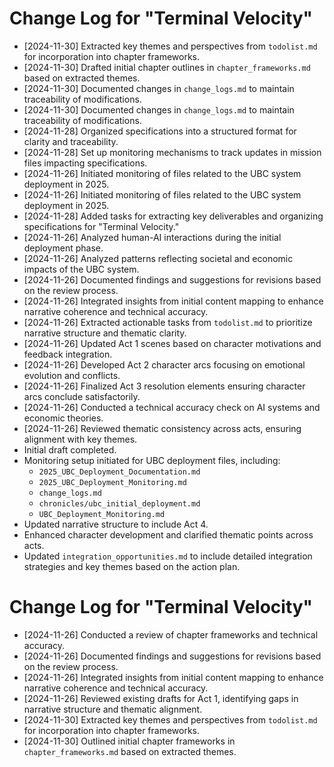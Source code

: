 # Change Log for "Terminal Velocity"
- [2024-11-30] Extracted key themes and perspectives from `todolist.md` for incorporation into chapter frameworks.
- [2024-11-30] Drafted initial chapter outlines in `chapter_frameworks.md` based on extracted themes.
- [2024-11-30] Documented changes in `change_logs.md` to maintain traceability of modifications.
- [2024-11-30] Documented changes in `change_logs.md` to maintain traceability of modifications.
- [2024-11-28] Organized specifications into a structured format for clarity and traceability.
- [2024-11-28] Set up monitoring mechanisms to track updates in mission files impacting specifications.
- [2024-11-26] Initiated monitoring of files related to the UBC system deployment in 2025.
- [2024-11-26] Initiated monitoring of files related to the UBC system deployment in 2025.
- [2024-11-28] Added tasks for extracting key deliverables and organizing specifications for "Terminal Velocity."
- [2024-11-26] Analyzed human-AI interactions during the initial deployment phase.
- [2024-11-26] Analyzed patterns reflecting societal and economic impacts of the UBC system.
- [2024-11-26] Documented findings and suggestions for revisions based on the review process.
- [2024-11-26] Integrated insights from initial content mapping to enhance narrative coherence and technical accuracy.
- [2024-11-26] Extracted actionable tasks from `todolist.md` to prioritize narrative structure and thematic clarity.
- [2024-11-26] Updated Act 1 scenes based on character motivations and feedback integration.
- [2024-11-26] Developed Act 2 character arcs focusing on emotional evolution and conflicts.
- [2024-11-26] Finalized Act 3 resolution elements ensuring character arcs conclude satisfactorily.
- [2024-11-26] Conducted a technical accuracy check on AI systems and economic theories.
- [2024-11-26] Reviewed thematic consistency across acts, ensuring alignment with key themes.
- Initial draft completed.
- Monitoring setup initiated for UBC deployment files, including:
  - `2025_UBC_Deployment_Documentation.md`
  - `2025_UBC_Deployment_Monitoring.md`
  - `change_logs.md`
  - `chronicles/ubc_initial_deployment.md`
  - `UBC_Deployment_Monitoring.md`
- Updated narrative structure to include Act 4.
- Enhanced character development and clarified thematic points across acts.
- Updated `integration_opportunities.md` to include detailed integration strategies and key themes based on the action plan.
# Change Log for "Terminal Velocity"
- [2024-11-26] Conducted a review of chapter frameworks and technical accuracy.
- [2024-11-26] Documented findings and suggestions for revisions based on the review process.
- [2024-11-26] Integrated insights from initial content mapping to enhance narrative coherence and technical accuracy.
- [2024-11-26] Reviewed existing drafts for Act 1, identifying gaps in narrative structure and thematic alignment.
- [2024-11-30] Extracted key themes and perspectives from `todolist.md` for incorporation into chapter frameworks.
- [2024-11-30] Outlined initial chapter frameworks in `chapter_frameworks.md` based on extracted themes.
